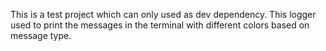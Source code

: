 This is a test project which can only used as dev dependency.
This logger used to print the messages in the terminal with different colors based on message type.